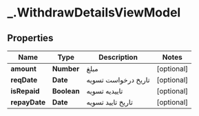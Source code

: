 # _.WithdrawDetailsViewModel

## Properties
Name | Type | Description | Notes
------------ | ------------- | ------------- | -------------
**amount** | **Number** | مبلغ | [optional] 
**reqDate** | **Date** | تاریخ درخواست تسویه | [optional] 
**isRepaid** | **Boolean** | تاییدیه تسویه | [optional] 
**repayDate** | **Date** | تاریخ تایید تسویه | [optional] 


